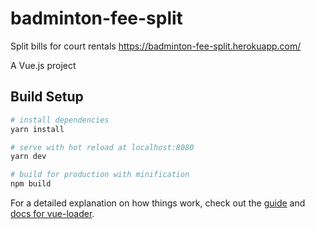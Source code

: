 # badminton-fee-split
Split bills for court rentals https://badminton-fee-split.herokuapp.com/

A Vue.js project

## Build Setup

``` bash
# install dependencies
yarn install

# serve with hot reload at localhost:8080
yarn dev

# build for production with minification
npm build
```

For a detailed explanation on how things work, check out the [guide](http://vuejs-templates.github.io/webpack/) and [docs for vue-loader](http://vuejs.github.io/vue-loader).
